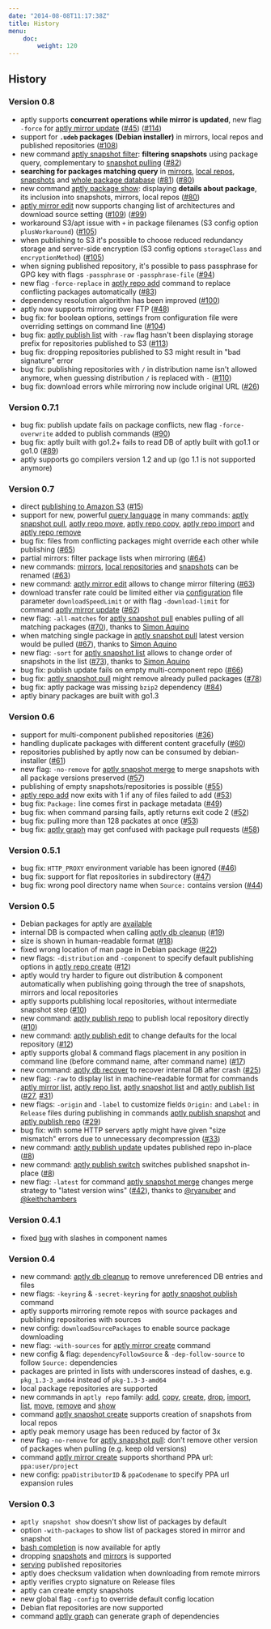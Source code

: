 ```yaml
---
date: "2014-08-08T11:17:38Z"
title: History
menu:
    doc:
        weight: 120
---
```


History
-------

### Version 0.8

 - aptly supports **concurrent operations while mirror is updated**, new flag
   `-force` for [aptly mirror update](/doc/aptly/mirror/update/)
   ([\#45](https://github.com/smira/aptly/issues/45)) ([\#114](https://github.com/smira/aptly/issues/114))
 - support for **`.udeb` packages (Debian installer)** in mirrors, local repos and
   published repositories
   ([\#108](https://github.com/smira/aptly/issues/108))
 - new command [aptly snapshot filter](/doc/aptly/snapshot/filter):
   **filtering snapshots** using package query, complementary
   to [snapshot pulling](/doc/aptly/snapshot/pull/)
   ([\#82](https://github.com/smira/aptly/issues/82))
 - **searching for packages matching query** in
   [mirrors](/doc/aptly/mirror/search),
   [local repos](/doc/aptly/repo/search),
   [snapshots](/doc/aptly/snapshot/search) and
   [whole package database](/doc/aptly/package/search)
   ([\#81](https://github.com/smira/aptly/issues/81))
   ([\#80](https://github.com/smira/aptly/issues/80))
 - new command [aptly package show](/doc/aptly/package/show/):
   displaying **details about package**, its inclusion into snapshots,
   mirrors, local repos
   ([\#80](https://github.com/smira/aptly/issues/80))
 - [aptly mirror edit](/doc/aptly/mirror/edit/) now supports changing list of architectures
   and download source setting
   ([\#109](https://github.com/smira/aptly/issues/109))
   ([\#99](https://github.com/smira/aptly/issues/99))
 - workaround S3/apt issue with `+` in package filenames
   (S3 config option `plusWorkaround`)
   ([\#105](https://github.com/smira/aptly/issues/105))
 - when publishing to S3 it's possible to choose reduced redundancy storage and
   server-side encryption (S3 config options `storageClass` and `encryptionMethod`)
   ([\#105](https://github.com/smira/aptly/issues/105))
 - when signing published repository, it's possible to pass passphrase
   for GPG key with flags `-passphrase` or `-passphrase-file`
   ([\#94](https://github.com/smira/aptly/issues/194))
 - new flag `-force-replace` in [aptly repo add](/doc/aptly/repo/add/) command
   to replace conflicting packages automatically
   ([\#83](https://github.com/smira/aptly/issues/83))
 - dependency resolution algorithm has been improved
   ([\#100](https://github.com/smira/aptly/issues/100))
 - aptly now supports mirroring over FTP
   ([\#48](https://github.com/smira/aptly/issues/48))
 - bug fix: for boolean options, settings
   from configuration file were overriding settings on command line
   ([\#104](https://github.com/smira/aptly/issues/104))
 - bug fix: [aptly publish list](/doc/aptly/publish/list/) with `-raw` flag
   hasn't been displaying storage prefix for repositories published to S3
   ([\#113](https://github.com/smira/aptly/issues/113))
 - bug fix: dropping repositories published to S3 might result in "bad signature" error
 - bug fix: publishing repositories with `/` in distribution name isn't allowed anymore,
   when guessing distribution `/` is replaced with `-`
   ([\#110](https://github.com/smira/aptly/issues/110))
 - bug fix: download errors while mirroring now include original
   URL
   ([\#26](https://github.com/smira/aptly/issues/26))

### Version 0.7.1

-   bug fix: publish update fails on package conflicts, new flag
    `-force-overwrite` added to publish commands
    ([\#90](https://github.com/smira/aptly/issues/90))
-   bug fix: aptly built with go1.2+ fails to read DB of aptly built
    with go1.1 or go1.0
    ([\#89](https://github.com/smira/aptly/issues/89))
-   aptly supports go compilers version 1.2 and up (go 1.1 is not
    supported anymore)

### Version 0.7

-   direct [publishing to Amazon S3](/doc/feature/s3/)
    ([\#15](https://github.com/smira/aptly/issues/15))
-   support for new, powerful [query language](/doc/feature/query/) in many
    commands: [aptly snapshot pull](/doc/aptly/snapshot/pull/), [aptly repo
    move](/doc/aptly/repo/move/), [aptly repo copy](/doc/aptly/repo/copy/), [aptly
    repo import](/doc/aptly/repo/import/) and [aptly repo
    remove](/doc/aptly/repo/remove/)
-   bug fix: files from conflicting packages might override each other
    while publishing ([\#65](https://github.com/smira/aptly/issues/65))
-   partial mirrors: filter package lists when mirroring
    ([\#64](https://github.com/smira/aptly/issues/64))
-   new commands: [mirrors](/doc/aptly/mirror/rename/), [local
    repositories](/doc/aptly/repo/rename/) and
    [snapshots](/doc/aptly/snapshot/rename/) can be renamed
    ([\#63](https://github.com/smira/aptly/issues/63))
-   new command: [aptly mirror edit](/doc/aptly/mirror/edit/) allows to
    change mirror filtering
    ([\#63](https://github.com/smira/aptly/issues/63))
-   download transfer rate could be limited either via
    [configuration](/doc/configuration) file parameter `downloadSpeedLimit`
    or with flag `-download-limit` for command [aptly mirror
    update](/doc/aptly/mirror/update/)
    ([\#62](https://github.com/smira/aptly/issues/62))
-   new flag: `-all-matches` for [aptly snapshot
    pull](/doc/aptly/snapshot/pull/) enables pulling of all matching packages
    ([\#70](https://github.com/smira/aptly/pull/70)), thanks to [Simon
    Aquino](https://github.com/simonaquino)
-   when matching single package in [aptly snapshot
    pull](/doc/aptly/snapshot/pull/) latest version would be pulled
    ([\#67](https://github.com/smira/aptly/pull/67)), thanks to [Simon
    Aquino](https://github.com/simonaquino)
-   new flag: `-sort` for [aptly snapshot list](/doc/aptly/snapshot/list/)
    allows to change order of snapshots in the list
    ([\#73](https://github.com/smira/aptly/pull/73)), thanks to [Simon
    Aquino](https://github.com/simonaquino)
-   bug fix: publish update fails on empty multi-component repo
    ([\#66](https://github.com/smira/aptly/issues/66))
-   bug fix: [aptly snapshot pull](/doc/aptly/snapshot/pull/) might remove
    already pulled packages
    ([\#78](https://github.com/smira/aptly/issues/78))
-   bug fix: aptly package was missing `bzip2` dependency
    ([\#84](https://github.com/smira/aptly/issues/84))
-   aptly binary packages are built with go1.3

### Version 0.6

-   support for multi-component published repositories
    ([\#36](https://github.com/smira/aptly/issues/36))
-   handling duplicate packages with different content gracefully
    ([\#60](https://github.com/smira/aptly/issues/60))
-   repositories published by aptly now can be consumed by
    debian-installer ([\#61](https://github.com/smira/aptly/issues/61))
-   new flag: `-no-remove` for [aptly snapshot
    merge](/doc/aptly/snapshot/merge/) to merge snapshots with all package
    versions preserved
    ([\#57](https://github.com/smira/aptly/issues/57))
-   publishing of empty snapshots/repositories is possible
    ([\#55](https://github.com/smira/aptly/issues/55))
-   [aptly repo add](/doc/aptly/repo/add/) now exits with 1 if any of files
    failed to add ([\#53](https://github.com/smira/aptly/issues/53))
-   bug fix: `Package:` line comes first in package metadata
    ([\#49](https://github.com/smira/aptly/issues/49))
-   bug fix: when command parsing fails, aptly returns exit code 2
    ([\#52](https://github.com/smira/aptly/issues/52))
-   bug fix: pulling more than 128 packates at once
    ([\#53](https://github.com/smira/aptly/issues/53))
-   bug fix: [aptly graph](/doc/aptly/graph/) may get confused with package
    pull requests ([\#58](https://github.com/smira/aptly/issues/58))

### Version 0.5.1

-   bug fix: `HTTP_PROXY` environment variable has been ignored
    ([\#46](https://github.com/smira/aptly/issues/46))
-   bug fix: support for flat repositories in subdirectory
    ([\#47](https://github.com/smira/aptly/issues/47))
-   bug fix: wrong pool directory name when `Source:` contains version
    ([\#44](https://github.com/smira/aptly/issues/44))

### Version 0.5

-   Debian packages for aptly are [available](/download/)
-   internal DB is compacted when calling [aptly db
    cleanup](/doc/aptly/db/cleanup/)
    ([\#19](https://github.com/smira/aptly/issues/19))
-   size is shown in human-readable format
    ([\#18](https://github.com/smira/aptly/issues/18))
-   fixed wrong location of man page in Debian package
    ([\#22](https://github.com/smira/aptly/issues/22))
-   new flags: `-distribution` and `-component` to specify default
    publishing options in [aptly repo create](/doc/aptly/repo/create/)
    ([\#12](https://github.com/smira/aptly/issues/12))
-   aptly would try harder to figure out distribution & component
    automatically when publishing going through the tree of snapshots,
    mirrors and local repositories
-   aptly supports publishing local repositories, without intermediate
    snapshot step ([\#10](https://github.com/smira/aptly/issues/10))
-   new command: [aptly publish repo](/doc/aptly/publish/repo/) to publish
    local repository directly
    ([\#10](https://github.com/smira/aptly/issues/10))
-   new command: [aptly publish edit](/doc/aptly/repo/edit/) to change
    defaults for the local repository
    ([\#12](https://github.com/smira/aptly/issues/12))
-   aptly supports global & command flags placement in any position in
    command line (before command name, after command name)
    ([\#17](https://github.com/smira/aptly/issues/17))
-   new command: [aptly db recover](/doc/aptly/db/recover/) to recover
    internal DB after crash
    ([\#25](https://github.com/smira/aptly/issues/25))
-   new flag: `-raw` to display list in machine-readable format for
    commands [aptly mirror list](/doc/aptly/mirror/list/), [aptly repo
    list](/doc/aptly/repo/list/), [aptly snapshot list](/doc/aptly/snapshot/list/)
    and [aptly publish list](/doc/aptly/publish/list/)
    ([\#27](https://github.com/smira/aptly/issues/27),
    [\#31](https://github.com/smira/aptly/issues/31))
-   new flags: `-origin` and `-label` to customize fields `Origin:` and
    `Label:` in `Release` files during publishing in commands [aptly
    publish snapshot](/doc/aptly/publish/snapshot/) and [aptly publish
    repo](/doc/aptly/publish/repo/)
    ([\#29](https://github.com/smira/aptly/issues/29))
-   bug fix: with some HTTP servers aptly might have given "size
    mismatch" errors due to unnecessary decompression
    ([\#33](https://github.com/smira/aptly/issues/33))
-   new command: [aptly publish update](/doc/aptly/publish/update/) updates
    published repo in-place
    ([\#8](https://github.com/smira/aptly/issues/8))
-   new command: [aptly publish switch](/doc/aptly/publish/switch/) switches
    published snapshot in-place
    ([\#8](https://github.com/smira/aptly/issues/8))
-   new flag: `-latest` for command [aptly snapshot
    merge](/doc/aptly/snapshot/merge/) changes merge strategy to "latest
    version wins" ([\#42](https://github.com/smira/aptly/pull/42)),
    thanks to [@ryanuber](https://github.com/ryanuber) and
    [@keithchambers](https://github.com/keithchambers)

### Version 0.4.1

-   fixed [bug](https://github.com/smira/aptly/issues/5) with slashes in
    component names

### Version 0.4

-   new command: [aptly db cleanup](/doc/aptly/db/cleanup/) to remove
    unreferenced DB entries and files
-   new flags: `-keyring` & `-secret-keyring` for [aptly snapshot
    publish](/doc/aptly/publish/snapshot/) command
-   aptly supports mirroring remote repos with source packages and
    publishing repositories with sources
-   new config: `downloadSourcePackages` to enable source package
    downloading
-   new flag: `-with-sources` for [aptly mirror
    create](/doc/aptly/mirror/create/) command
-   new config & flag: `dependencyFollowSource` & `-dep-follow-source`
    to follow `Source:` dependencies
-   packages are printed in lists with underscores instead of dashes,
    e.g. `pkg_1.3-3_amd64` instead of `pkg-1.3-3-amd64`
-   local package repositories are supported
-   new commands in `aptly repo` family: [add](/doc/aptly/repo/add/),
    [copy](/doc/aptly/repo/copy/), [create](/doc/aptly/repo/create/),
    [drop](/doc/aptly/repo/drop/), [import](/doc/aptly/repo/import/),
    [list](/doc/aptly/repo/list/), [move](/doc/aptly/repo/move/),
    [remove](/doc/aptly/repo/remove/) and [show](/doc/aptly/repo/show/)
-   command [aptly snapshot create](/doc/aptly/snapshot/create/) supports
    creation of snapshots from local repos
-   aptly peak memory usage has been reduced by factor of 3x
-   new flag `-no-remove` for [aptly snapshot
    pull](/doc/aptly/snapshot/pull/): don't remove other version of packages
    when pulling (e.g. keep old versions)
-   command [aptly mirror create](/doc/aptly/mirror/create/) supports
    shorthand PPA url: `ppa:user/project`
-   new config: `ppaDistributorID` & `ppaCodename` to specify PPA url
    expansion rules

### Version 0.3

-   `aptly snapshot show` doesn't show list of packages by default
-   option `-with-packages` to show list of packages stored in mirror
    and snapshot
-   [bash
    completion](https://github.com/aptly-dev/aptly-bash-completion) is
    now available for aptly
-   dropping [snapshots](/doc/aptly/snapshot/drop/) and
    [mirrors](/doc/aptly/mirror/drop/) is supported
-   [serving](/doc/aptly/serve/) published repositories
-   aptly does checksum validation when downloading from remote mirrors
-   aptly verifies crypto signature on Release files
-   aptly can create empty snapshots
-   new global flag `-config` to override default config location
-   Debian flat repositories are now supported
-   command [aptly graph](/doc/aptly/graph) can generate graph of
    dependencies
